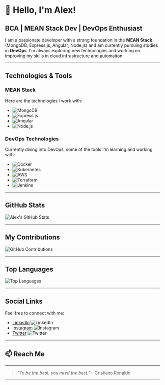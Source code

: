 # 👋 Hello, I'm Alex!

## BCA | MEAN Stack Dev | DevOps Enthusiast

I am a passionate developer with a strong foundation in the **MEAN Stack** (MongoDB, Express.js, Angular, Node.js) and am currently pursuing studies in **DevOps**. I'm always exploring new technologies and working on improving my skills in cloud infrastructure and automation.

---

## Technologies & Tools

### **MEAN Stack**
Here are the technologies I work with:

- ![MongoDB](https://img.shields.io/badge/-MongoDB-47A248?style=flat&logo=mongodb&logoColor=white)
- ![Express.js](https://img.shields.io/badge/-Express.js-000000?style=flat&logo=express&logoColor=white)
- ![Angular](https://img.shields.io/badge/-Angular-DD0031?style=flat&logo=angular&logoColor=white)
- ![Node.js](https://img.shields.io/badge/-Node.js-339933?style=flat&logo=node.js&logoColor=white)

### **DevOps Technologies**
Currently diving into DevOps, some of the tools I'm learning and working with:

- ![Docker](https://img.shields.io/badge/-Docker-2496ED?style=flat&logo=docker&logoColor=white)
- ![Kubernetes](https://img.shields.io/badge/-Kubernetes-326CE5?style=flat&logo=kubernetes&logoColor=white)
- ![AWS](https://img.shields.io/badge/-AWS-232F3E?style=flat&logo=amazon-aws&logoColor=white)
- ![Terraform](https://img.shields.io/badge/-Terraform-7B42BC?style=flat&logo=terraform&logoColor=white)
- ![Jenkins](https://img.shields.io/badge/-Jenkins-D24939?style=flat&logo=jenkins&logoColor=white)

---

## GitHub Stats

![Alex's GitHub Stats](https://github-readme-stats.vercel.app/api?username=alexjjose&show_icons=true&hide_title=true&count_private=true&hide=prs&theme=tokyonight)

---

## My Contributions

![GitHub Contributions](https://github-readme-streak-stats.herokuapp.com/?user=alexjjose&theme=tokyonight)

---

## Top Languages

![Top Languages](https://github-readme-stats.vercel.app/api/top-langs/?username=alexjjose&layout=compact&theme=tokyonight)

---

## Social Links

Feel free to connect with me:

- [LinkedIn](https://www.linkedin.com/in/your-linkedin-profile) ![LinkedIn](https://img.shields.io/badge/-LinkedIn-0A66C2?style=flat&logo=linkedin&logoColor=white)
- [Instagram](https://www.instagram.com/your-instagram-profile) ![Instagram](https://img.shields.io/badge/-Instagram-E4405F?style=flat&logo=instagram&logoColor=white)
- [Twitter](https://twitter.com/your-twitter-profile) ![Twitter](https://img.shields.io/badge/-Twitter-1DA1F2?style=flat&logo=twitter&logoColor=white)

---

## 📫 Reach Me

---

> *"To be the best, you need the best."* – Cristiano Ronaldo


---


